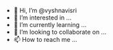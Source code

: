 - 👋 Hi, I’m @vyshnavisri
- 👀 I’m interested in ...
- 🌱 I’m currently learning ...
- 💞️ I’m looking to collaborate on ...
- 📫 How to reach me ...

<!---
vyshnavisri/vyshnavisri is a ✨ special ✨ repository because its `README.md` (this file) appears on your GitHub profile.
You can click the Preview link to take a look at your changes.
--->
